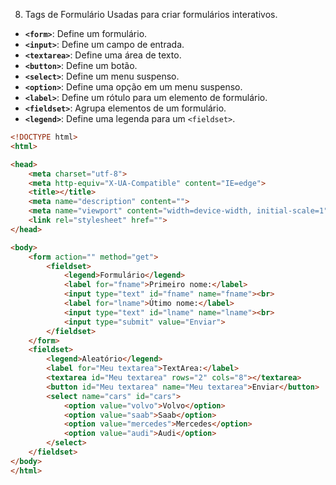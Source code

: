 8. Tags de Formulário
Usadas para criar formulários interativos.

* **`<form>`**: Define um formulário.
* **`<input>`**: Define um campo de entrada.
* **`<textarea>`**: Define uma área de texto.
* **`<button>`**: Define um botão.
* **`<select>`**: Define um menu suspenso.
* **`<option>`**: Define uma opção em um menu suspenso.
* **`<label>`**: Define um rótulo para um elemento de formulário.
* **`<fieldset>`**: Agrupa elementos de um formulário.
* **`<legend>`**: Define uma legenda para um `<fieldset>`.

~~~html
<!DOCTYPE html>
<html>

<head>
    <meta charset="utf-8">
    <meta http-equiv="X-UA-Compatible" content="IE=edge">
    <title></title>
    <meta name="description" content="">
    <meta name="viewport" content="width=device-width, initial-scale=1">
    <link rel="stylesheet" href="">
</head>

<body>
    <form action="" method="get">
        <fieldset>
            <legend>Formulário</legend>
            <label for="fname">Primeiro nome:</label>
            <input type="text" id="fname" name="fname"><br>
            <label for="lname">Útimo nome:</label>
            <input type="text" id="lname" name="lname"><br>
            <input type="submit" value="Enviar">
        </fieldset>
    </form>
    <fieldset>
        <legend>Aleatório</legend>
        <label for="Meu textarea">TextArea:</label>
        <textarea id="Meu textarea" rows="2" cols="8"></textarea>
        <button id="Meu textarea" name="Meu textarea">Enviar</button>
        <select name="cars" id="cars">
            <option value="volvo">Volvo</option>
            <option value="saab">Saab</option>
            <option value="mercedes">Mercedes</option>
            <option value="audi">Audi</option>
        </select>
    </fieldset>
</body>
</html>
~~~
